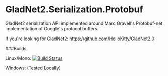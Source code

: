 # GladNet2.Serialization.Protobuf

GladNet2 serialization API implemented around Marc Gravell's Protobuf-net implementation of Google's protocol buffers.

If you're looking for GladNet2: https://github.com/HelloKitty/GladNet2.0

###Builds

Linux/Mono: [![Build Status](https://travis-ci.org/HelloKitty/GladNet2.Serialization.Protobuf.svg?branch=master)](https://travis-ci.org/HelloKitty/GladNet2.Serialization.Protobuf)

Windows: (Tested Locally)
